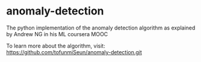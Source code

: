 # anomaly-detection

The python implementation of the anomaly detection algorithm as explained by Andrew NG in his ML coursera MOOC

To learn more about the algorithm, visit: https://github.com/tofunmiSeun/anomaly-detection.git
